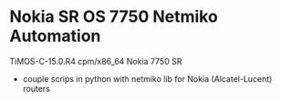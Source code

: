 # Nokia SR OS 7750 Netmiko Automation

TiMOS-C-15.0.R4 cpm/x86_64 Nokia 7750 SR



* couple scrips in python with netmiko lib for Nokia (Alcatel-Lucent) routers
